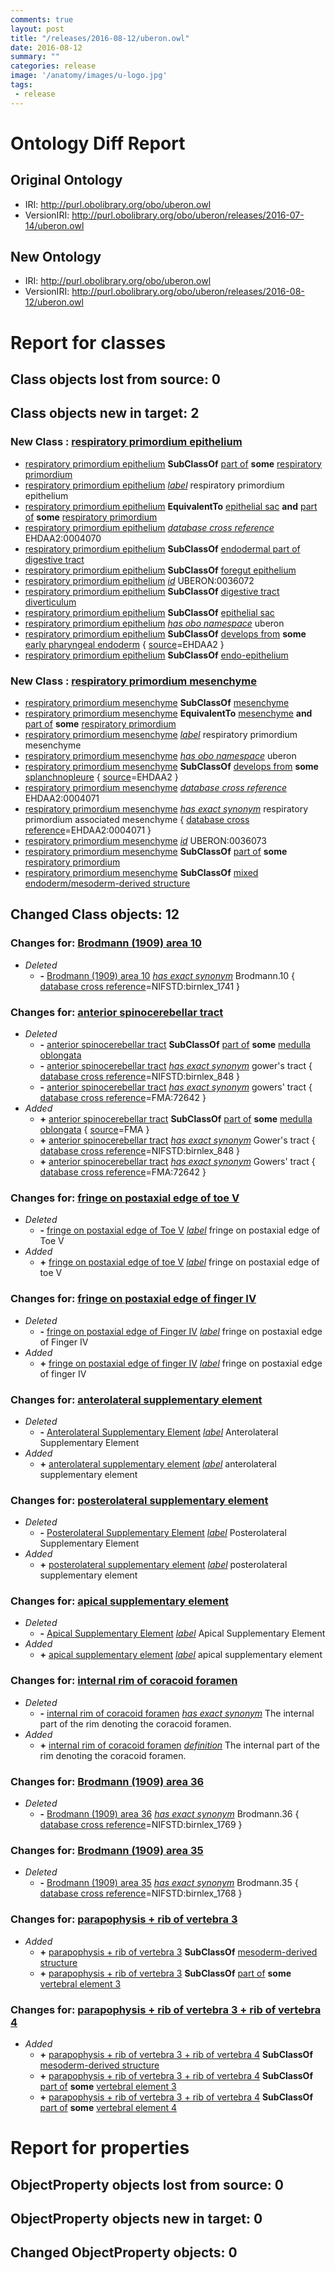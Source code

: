 ```yaml
---
comments: true
layout: post
title: "/releases/2016-08-12/uberon.owl"
date: 2016-08-12
summary: ""
categories: release
image: '/anatomy/images/u-logo.jpg'
tags:
 - release
---
```


# Ontology Diff Report


## Original Ontology

 * IRI: http://purl.obolibrary.org/obo/uberon.owl
 * VersionIRI: http://purl.obolibrary.org/obo/uberon/releases/2016-07-14/uberon.owl

## New Ontology

 * IRI: http://purl.obolibrary.org/obo/uberon.owl
 * VersionIRI: http://purl.obolibrary.org/obo/uberon/releases/2016-08-12/uberon.owl

# Report for classes


## Class objects lost from source: 0


## Class objects new in target: 2


### New Class : [respiratory primordium epithelium](http://purl.obolibrary.org/obo/UBERON_0036072)

 * [respiratory primordium epithelium](http://purl.obolibrary.org/obo/UBERON_0036072) **SubClassOf** [part of](http://purl.obolibrary.org/obo/BFO_0000050) **some** [respiratory primordium](http://purl.obolibrary.org/obo/UBERON_0008947)
 * [respiratory primordium epithelium](http://purl.obolibrary.org/obo/UBERON_0036072) *[label](http://www.w3.org/2000/01/rdf-schema#label)* respiratory primordium epithelium
 * [respiratory primordium epithelium](http://purl.obolibrary.org/obo/UBERON_0036072) **EquivalentTo** [epithelial sac](http://purl.obolibrary.org/obo/UBERON_0007499) **and** [part of](http://purl.obolibrary.org/obo/BFO_0000050) **some** [respiratory primordium](http://purl.obolibrary.org/obo/UBERON_0008947)
 * [respiratory primordium epithelium](http://purl.obolibrary.org/obo/UBERON_0036072) *[database cross reference](http://www.geneontology.org/formats/oboInOwl#hasDbXref)* EHDAA2:0004070
 * [respiratory primordium epithelium](http://purl.obolibrary.org/obo/UBERON_0036072) **SubClassOf** [endodermal part of digestive tract](http://purl.obolibrary.org/obo/UBERON_0004185)
 * [respiratory primordium epithelium](http://purl.obolibrary.org/obo/UBERON_0036072) **SubClassOf** [foregut epithelium](http://purl.obolibrary.org/obo/UBERON_0015833)
 * [respiratory primordium epithelium](http://purl.obolibrary.org/obo/UBERON_0036072) *[id](http://www.geneontology.org/formats/oboInOwl#id)* UBERON:0036072
 * [respiratory primordium epithelium](http://purl.obolibrary.org/obo/UBERON_0036072) **SubClassOf** [digestive tract diverticulum](http://purl.obolibrary.org/obo/UBERON_0009854)
 * [respiratory primordium epithelium](http://purl.obolibrary.org/obo/UBERON_0036072) **SubClassOf** [epithelial sac](http://purl.obolibrary.org/obo/UBERON_0007499)
 * [respiratory primordium epithelium](http://purl.obolibrary.org/obo/UBERON_0036072) *[has obo namespace](http://www.geneontology.org/formats/oboInOwl#hasOBONamespace)* uberon
 * [respiratory primordium epithelium](http://purl.obolibrary.org/obo/UBERON_0036072) **SubClassOf** [develops from](http://purl.obolibrary.org/obo/RO_0002202) **some** [early pharyngeal endoderm](http://purl.obolibrary.org/obo/UBERON_0007690) { [source](http://www.geneontology.org/formats/oboInOwl#source)=EHDAA2 } 
 * [respiratory primordium epithelium](http://purl.obolibrary.org/obo/UBERON_0036072) **SubClassOf** [endo-epithelium](http://purl.obolibrary.org/obo/UBERON_0005911)

### New Class : [respiratory primordium mesenchyme](http://purl.obolibrary.org/obo/UBERON_0036073)

 * [respiratory primordium mesenchyme](http://purl.obolibrary.org/obo/UBERON_0036073) **SubClassOf** [mesenchyme](http://purl.obolibrary.org/obo/UBERON_0003104)
 * [respiratory primordium mesenchyme](http://purl.obolibrary.org/obo/UBERON_0036073) **EquivalentTo** [mesenchyme](http://purl.obolibrary.org/obo/UBERON_0003104) **and** [part of](http://purl.obolibrary.org/obo/BFO_0000050) **some** [respiratory primordium](http://purl.obolibrary.org/obo/UBERON_0008947)
 * [respiratory primordium mesenchyme](http://purl.obolibrary.org/obo/UBERON_0036073) *[label](http://www.w3.org/2000/01/rdf-schema#label)* respiratory primordium mesenchyme
 * [respiratory primordium mesenchyme](http://purl.obolibrary.org/obo/UBERON_0036073) *[has obo namespace](http://www.geneontology.org/formats/oboInOwl#hasOBONamespace)* uberon
 * [respiratory primordium mesenchyme](http://purl.obolibrary.org/obo/UBERON_0036073) **SubClassOf** [develops from](http://purl.obolibrary.org/obo/RO_0002202) **some** [splanchnopleure](http://purl.obolibrary.org/obo/UBERON_0004873) { [source](http://www.geneontology.org/formats/oboInOwl#source)=EHDAA2 } 
 * [respiratory primordium mesenchyme](http://purl.obolibrary.org/obo/UBERON_0036073) *[database cross reference](http://www.geneontology.org/formats/oboInOwl#hasDbXref)* EHDAA2:0004071
 * [respiratory primordium mesenchyme](http://purl.obolibrary.org/obo/UBERON_0036073) *[has exact synonym](http://www.geneontology.org/formats/oboInOwl#hasExactSynonym)* respiratory primordium associated mesenchyme { [database cross reference](http://www.geneontology.org/formats/oboInOwl#hasDbXref)=EHDAA2:0004071 } 
 * [respiratory primordium mesenchyme](http://purl.obolibrary.org/obo/UBERON_0036073) *[id](http://www.geneontology.org/formats/oboInOwl#id)* UBERON:0036073
 * [respiratory primordium mesenchyme](http://purl.obolibrary.org/obo/UBERON_0036073) **SubClassOf** [part of](http://purl.obolibrary.org/obo/BFO_0000050) **some** [respiratory primordium](http://purl.obolibrary.org/obo/UBERON_0008947)
 * [respiratory primordium mesenchyme](http://purl.obolibrary.org/obo/UBERON_0036073) **SubClassOf** [mixed endoderm/mesoderm-derived structure](http://purl.obolibrary.org/obo/UBERON_0000077)

## Changed Class objects: 12


### Changes for: [Brodmann (1909) area 10](http://purl.obolibrary.org/obo/UBERON_0013541)

 * _Deleted_
    *  **-** [Brodmann (1909) area 10](http://purl.obolibrary.org/obo/UBERON_0013541) *[has exact synonym](http://www.geneontology.org/formats/oboInOwl#hasExactSynonym)* Brodmann.10 { [database cross reference](http://www.geneontology.org/formats/oboInOwl#hasDbXref)=NIFSTD:birnlex_1741 } 

### Changes for: [anterior spinocerebellar tract](http://purl.obolibrary.org/obo/UBERON_0002987)

 * _Deleted_
    *  **-** [anterior spinocerebellar tract](http://purl.obolibrary.org/obo/UBERON_0002987) **SubClassOf** [part of](http://purl.obolibrary.org/obo/BFO_0000050) **some** [medulla oblongata](http://purl.obolibrary.org/obo/UBERON_0001896)
    *  **-** [anterior spinocerebellar tract](http://purl.obolibrary.org/obo/UBERON_0002987) *[has exact synonym](http://www.geneontology.org/formats/oboInOwl#hasExactSynonym)* gower's tract { [database cross reference](http://www.geneontology.org/formats/oboInOwl#hasDbXref)=NIFSTD:birnlex_848 } 
    *  **-** [anterior spinocerebellar tract](http://purl.obolibrary.org/obo/UBERON_0002987) *[has exact synonym](http://www.geneontology.org/formats/oboInOwl#hasExactSynonym)* gowers' tract { [database cross reference](http://www.geneontology.org/formats/oboInOwl#hasDbXref)=FMA:72642 } 
 * _Added_
    *  **+** [anterior spinocerebellar tract](http://purl.obolibrary.org/obo/UBERON_0002987) **SubClassOf** [part of](http://purl.obolibrary.org/obo/BFO_0000050) **some** [medulla oblongata](http://purl.obolibrary.org/obo/UBERON_0001896) { [source](http://www.geneontology.org/formats/oboInOwl#source)=FMA } 
    *  **+** [anterior spinocerebellar tract](http://purl.obolibrary.org/obo/UBERON_0002987) *[has exact synonym](http://www.geneontology.org/formats/oboInOwl#hasExactSynonym)* Gower's tract { [database cross reference](http://www.geneontology.org/formats/oboInOwl#hasDbXref)=NIFSTD:birnlex_848 } 
    *  **+** [anterior spinocerebellar tract](http://purl.obolibrary.org/obo/UBERON_0002987) *[has exact synonym](http://www.geneontology.org/formats/oboInOwl#hasExactSynonym)* Gowers' tract { [database cross reference](http://www.geneontology.org/formats/oboInOwl#hasDbXref)=FMA:72642 } 

### Changes for: [fringe on postaxial edge of toe V](http://purl.obolibrary.org/obo/UBERON_3010166)

 * _Deleted_
    *  **-** [fringe on postaxial edge of Toe V](http://purl.obolibrary.org/obo/UBERON_3010166) *[label](http://www.w3.org/2000/01/rdf-schema#label)* fringe on postaxial edge of Toe V
 * _Added_
    *  **+** [fringe on postaxial edge of toe V](http://purl.obolibrary.org/obo/UBERON_3010166) *[label](http://www.w3.org/2000/01/rdf-schema#label)* fringe on postaxial edge of toe V

### Changes for: [fringe on postaxial edge of finger IV](http://purl.obolibrary.org/obo/UBERON_3010127)

 * _Deleted_
    *  **-** [fringe on postaxial edge of Finger IV](http://purl.obolibrary.org/obo/UBERON_3010127) *[label](http://www.w3.org/2000/01/rdf-schema#label)* fringe on postaxial edge of Finger IV
 * _Added_
    *  **+** [fringe on postaxial edge of finger IV](http://purl.obolibrary.org/obo/UBERON_3010127) *[label](http://www.w3.org/2000/01/rdf-schema#label)* fringe on postaxial edge of finger IV

### Changes for: [anterolateral supplementary element](http://purl.obolibrary.org/obo/UBERON_3010838)

 * _Deleted_
    *  **-** [Anterolateral Supplementary Element](http://purl.obolibrary.org/obo/UBERON_3010838) *[label](http://www.w3.org/2000/01/rdf-schema#label)* Anterolateral Supplementary Element
 * _Added_
    *  **+** [anterolateral supplementary element](http://purl.obolibrary.org/obo/UBERON_3010838) *[label](http://www.w3.org/2000/01/rdf-schema#label)* anterolateral supplementary element

### Changes for: [posterolateral supplementary element](http://purl.obolibrary.org/obo/UBERON_3010836)

 * _Deleted_
    *  **-** [Posterolateral Supplementary Element](http://purl.obolibrary.org/obo/UBERON_3010836) *[label](http://www.w3.org/2000/01/rdf-schema#label)* Posterolateral Supplementary Element
 * _Added_
    *  **+** [posterolateral supplementary element](http://purl.obolibrary.org/obo/UBERON_3010836) *[label](http://www.w3.org/2000/01/rdf-schema#label)* posterolateral supplementary element

### Changes for: [apical supplementary element](http://purl.obolibrary.org/obo/UBERON_3010837)

 * _Deleted_
    *  **-** [Apical Supplementary Element](http://purl.obolibrary.org/obo/UBERON_3010837) *[label](http://www.w3.org/2000/01/rdf-schema#label)* Apical Supplementary Element
 * _Added_
    *  **+** [apical supplementary element](http://purl.obolibrary.org/obo/UBERON_3010837) *[label](http://www.w3.org/2000/01/rdf-schema#label)* apical supplementary element

### Changes for: [internal rim of coracoid foramen](http://purl.obolibrary.org/obo/UBERON_4200206)

 * _Deleted_
    *  **-** [internal rim of coracoid foramen](http://purl.obolibrary.org/obo/UBERON_4200206) *[has exact synonym](http://www.geneontology.org/formats/oboInOwl#hasExactSynonym)* The internal part of the rim denoting the coracoid foramen. 
 * _Added_
    *  **+** [internal rim of coracoid foramen](http://purl.obolibrary.org/obo/UBERON_4200206) *[definition](http://purl.obolibrary.org/obo/IAO_0000115)* The internal part of the rim denoting the coracoid foramen.

### Changes for: [Brodmann (1909) area 36](http://purl.obolibrary.org/obo/UBERON_0006104)

 * _Deleted_
    *  **-** [Brodmann (1909) area 36](http://purl.obolibrary.org/obo/UBERON_0006104) *[has exact synonym](http://www.geneontology.org/formats/oboInOwl#hasExactSynonym)* Brodmann.36 { [database cross reference](http://www.geneontology.org/formats/oboInOwl#hasDbXref)=NIFSTD:birnlex_1769 } 

### Changes for: [Brodmann (1909) area 35](http://purl.obolibrary.org/obo/UBERON_0006102)

 * _Deleted_
    *  **-** [Brodmann (1909) area 35](http://purl.obolibrary.org/obo/UBERON_0006102) *[has exact synonym](http://www.geneontology.org/formats/oboInOwl#hasExactSynonym)* Brodmann.35 { [database cross reference](http://www.geneontology.org/formats/oboInOwl#hasDbXref)=NIFSTD:birnlex_1768 } 

### Changes for: [parapophysis + rib of vertebra 3](http://purl.obolibrary.org/obo/UBERON_2001882)

 * _Added_
    *  **+** [parapophysis + rib of vertebra 3](http://purl.obolibrary.org/obo/UBERON_2001882) **SubClassOf** [mesoderm-derived structure](http://purl.obolibrary.org/obo/UBERON_0004120)
    *  **+** [parapophysis + rib of vertebra 3](http://purl.obolibrary.org/obo/UBERON_2001882) **SubClassOf** [part of](http://purl.obolibrary.org/obo/BFO_0000050) **some** [vertebral element 3](http://purl.obolibrary.org/obo/UBERON_2001169)

### Changes for: [parapophysis + rib of vertebra 3 + rib of vertebra 4](http://purl.obolibrary.org/obo/UBERON_2001883)

 * _Added_
    *  **+** [parapophysis + rib of vertebra 3 + rib of vertebra 4](http://purl.obolibrary.org/obo/UBERON_2001883) **SubClassOf** [mesoderm-derived structure](http://purl.obolibrary.org/obo/UBERON_0004120)
    *  **+** [parapophysis + rib of vertebra 3 + rib of vertebra 4](http://purl.obolibrary.org/obo/UBERON_2001883) **SubClassOf** [part of](http://purl.obolibrary.org/obo/BFO_0000050) **some** [vertebral element 3](http://purl.obolibrary.org/obo/UBERON_2001169)
    *  **+** [parapophysis + rib of vertebra 3 + rib of vertebra 4](http://purl.obolibrary.org/obo/UBERON_2001883) **SubClassOf** [part of](http://purl.obolibrary.org/obo/BFO_0000050) **some** [vertebral element 4](http://purl.obolibrary.org/obo/UBERON_2001170)

# Report for properties


## ObjectProperty objects lost from source: 0


## ObjectProperty objects new in target: 0


## Changed ObjectProperty objects: 0

